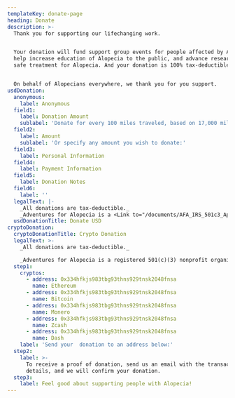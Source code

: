 ```yaml
---
templateKey: donate-page
heading: Donate
description: >-
  Thank you for supporting our lifechanging work.  


  Your donation will fund support group events for people affected by Alopecia,
  help increase education of Alopecia to the public, and advance research to find a
  safe treatment for Alopecia. And your donation is 100% tax-deductible.  


  On behalf of Alopecians everywhere, we thank you for you support.
usdDonation:
  anonymous:
    label: Anonymous
  field1:
    label: Donation Amount
    sublabel: 'Donate for every 100 miles traveled, based on 17,000 miles to Patagonia.'
  field2:
    label: Amount
    sublabel: 'Or specify any amount you wish to donate:'
  field3:
    label: Personal Information
  field4:
    label: Payment Information
  field5:
    label: Donation Notes
  field6:
    label: ''
  legalText: |-
    _All donations are tax-deductible._  
    _Adventures for Alopecia is a <Link to="/documents/AFA_IRS_501c3_Approval.pdf">registered 501(c)(3) nonprofit organization</Link>._
  usdDonationTitle: Donate USD
cryptoDonation:
  cryptoDonationTitle: Crypto Donation
  legalText: >-
    _All donations are tax-deductible._

    _Adventures for Alopecia is a registered 501(c)(3) nonprofit organization._
  step1:
    cryptos:
      - address: 0x334hfkjs983tbg93thns929tnsk2048fnsa
        name: Ethereum
      - address: 0x334hfkjs983tbg93thns929tnsk2048fnsa
        name: Bitcoin
      - address: 0x334hfkjs983tbg93thns929tnsk2048fnsa
        name: Monero
      - address: 0x334hfkjs983tbg93thns929tnsk2048fnsa
        name: Zcash
      - address: 0x334hfkjs983tbg93thns929tnsk2048fnsa
        name: Dash
    label: 'Send your  donation to an address below:'
  step2:
    label: >-
      To receive a proof of donation, send us an email with the transactions
      details, and we will confirm your donation.
  step3:
    label: Feel good about supporting people with Alopecia!
---
```


